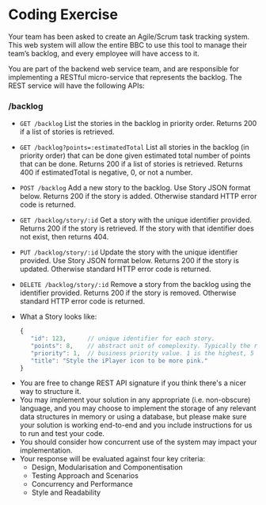 # Coding Exercise

Your team has been asked to create an Agile/Scrum task tracking system. This web system will allow the entire BBC to use this tool to manage their team’s backlog, and every employee will have access to it. 

You are part of the backend web service team, and are responsible for implementing a RESTful micro-service that represents the backlog. The REST service will have the following APIs:

### /backlog
* ``` GET /backlog ```
  List the stories in the backlog in priority order. Returns 200 if a list of stories is retrieved.
* ``` GET /backlog?points=:estimatedTotal ```
  List all stories in the backlog (in priority order) that can be done given estimated total number of points that can be done. Returns 200 if a list of stories is retrieved. Returns 400 if estimatedTotal is negative, 0, or not a number.
* ``` POST /backlog ```
  Add a new story to the backlog. Use Story JSON format below. Returns 200 if the story is added. Otherwise standard HTTP error code is returned.
* ``` GET /backlog/story/:id ```
  Get a story with the unique identifier provided. Returns 200 if the story is retrieved. If the story with that identifier does not exist, then returns 404.
* ``` PUT /backlog/story/:id ```
  Update the story with the unique identifier provided. Use Story JSON format below. Returns 200 if the story is updated. Otherwise standard HTTP error code is returned.
* ``` DELETE /backlog/story/:id ```
  Remove a story from the backlog using the identifier provided. Returns 200 if the story is removed. Otherwise standard HTTP error code is returned.

* What a Story looks like:
   ```javascript
   {
      "id": 123,      // unique identifier for each story.
      "points": 8,    // abstract unit of comeplexity. Typically the result of planning sessions involving playing cards.
      "priority": 1,  // business priority value. 1 is the highest, 5 is the lowest.
      "title": "Style the iPlayer icon to be more pink." 
   }
   ```

- You are free to change REST API signature if you think there's a nicer way to structure it.
- You may implement your solution in any appropriate (i.e. non-obscure) language, and you may choose to implement the storage of any relevant data structures in memory or using a database, but please make sure your solution is working end-to-end and you include instructions for us to run and test your code.
- You should consider how concurrent use of the system may impact your implementation.
- Your response will be evaluated against four key criteria:
  - Design, Modularisation and Componentisation
  - Testing Approach and Scenarios
  - Concurrency and Performance
  - Style and Readability
